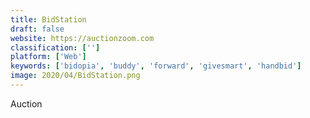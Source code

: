 ```yaml
---
title: BidStation
draft: false 
website: https://auctionzoom.com
classification: ['']
platform: ['Web']
keywords: ['bidopia', 'buddy', 'forward', 'givesmart', 'handbid']
image: 2020/04/BidStation.png
---
```

Auction